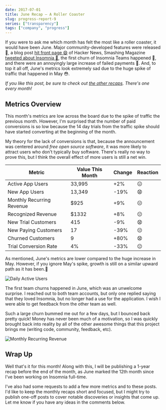 ```yaml
---
date: 2017-07-01
title: June Recap – A Roller Coaster
slug: progress-report-9
series: ["transparency"]
tags: ["company", "progress"]
---
```


If you were to ask me which month has felt the most like a roller coaster, it 
would have been June. Major community-developed features were released 🦄, a blog post 
[hit front page 😄](https://news.ycombinator.com/item?id=14622528) of Hacker News, 
Smashing Magazine [tweeted about Insomnia 🤗](https://twitter.com/smashingmag/status/872165992708927488), 
the first churn of Insomnia Teams happened 😤, and there were an annoyingly large 
increase of failed payments 😤. And, to top it all off, June's metrics look extremely sad
due to the huge spike of traffic that happened in May 😳. 

<!--more-->

_If you like this post, be sure to check out [the other recaps](/series/transparency/). 
There's one every month!_

## Metrics Overview

This month's metrics are low across the board due to the spike of traffic the previous month.
However, I'm surprised that the number of paid conversions is so low
because the 14 day trials from the traffic spike should have started converting at the 
beginning of the month. 

My theory for the lack of conversions is that, because the announcement was centered around
_free open source software_, it was more likely to attract users who don't typically buy
software. There's really no way to prove this, but I think the overall effect of more 
users is still a net win. 

| Metric                    | Value This Month | Change    | Reaction   |
| ------------------------- | ---------------- | --------- | ---------- |
| Active App Users          | 33,995           | +2%       | &#x1f610;  |        
| New App Users             | 13,349           | -19%      | &#128551;  |
| Monthly Recurring Revenue | $925             | +9%       | &#x1f610;  |
| Recognized Revenue        | $1332            | +8%       | &#x1f610;  |
| New Trial Customers       | 415              | -9%       | &#128551;  |
| New Paying Customers      | 17               | -39%      | &#x1f610;  |
| Churned Customers         | 9                | +80%      | &#128551;  |
| Trial Conversion Rate     | 4%               | -33%      | &#x1f610;  |

As mentioned, June's metrics are lower compared to the huge increase in May. However, if
you ignore May's spike, growth is still on a similar upward path as it has been.🙂 
 
![Daily Active Users](/images/blog/dau-12.png)

The first team churns happened in June, which was an unwelcome surprise. I reached out to
both team accounts, but only one replied saying that they loved Insomnia, but no longer had
a use for the application. I wish I were able to get feedback from the other team as well. 

Such a large churn bummed me out for a few days, but I bounced back pretty quick! Money has
never been much of a motivation, so I was quickly brought back into reality by all of the
other awesome things that this project brings me (writing code, community, feedback, etc).

![Monthly Recurring Revenue](/images/blog/mrr-12.png)

## Wrap Up

Well that's it for this month! Along with this, I will be publishing a 1-year recap before
the end of the month, as June marked the 12th month since I've been working on Insomnia full-time. 

I've also had some requests to add a few more metrics and to these posts. I'd like to
keep the monthly recaps short and focused, but I might try to publish one-off posts to
cover notable discoveries or insights that come up. Let me know if you have any ideas in
the comments below.


